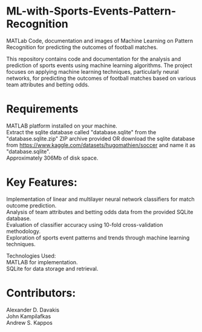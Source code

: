 # ML-with-Sports-Events-Pattern-Recognition
MATLab Code, documentation and images of Machine Learning on Pattern Recognition for predicting the outcomes of football matches.

This repository contains code and documentation for the analysis and prediction of sports events using machine learning algorithms. The project focuses on applying machine learning techniques, particularly neural networks, for predicting the outcomes of football matches based on various team attributes and betting odds.

# Requirements  
MATLAB platform installed on your machine.  
Extract the sqlite database called "database.sqlite" from the "database.sqlite.zip" ZIP archive provided OR download the sqlite database from https://www.kaggle.com/datasets/hugomathien/soccer and name it as "database.sqlite".  
Approximately 306Mb of disk space.

# Key Features:  
Implementation of linear and multilayer neural network classifiers for match outcome prediction.  
Analysis of team attributes and betting odds data from the provided SQLite database.  
Evaluation of classifier accuracy using 10-fold cross-validation methodology.  
Exploration of sports event patterns and trends through machine learning techniques.

Technologies Used:  
MATLAB for implementation.  
SQLite for data storage and retrieval.  

# Contributors:

Alexander D. Davakis  
John Kampilafkas  
Andrew S. Kappos
